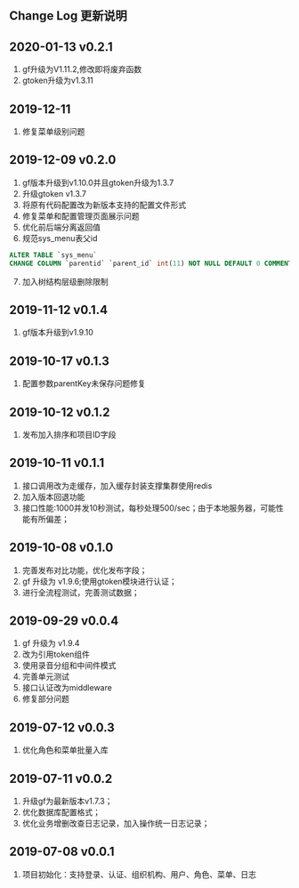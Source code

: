 Change Log 更新说明
------------------------------
## 2020-01-13 v0.2.1
1. gf升级为V1.11.2,修改即将废弃函数
2. gtoken升级为v1.3.11

## 2019-12-11
1. 修复菜单级别问题

## 2019-12-09 v0.2.0
1. gf版本升级到v1.10.0并且gtoken升级为1.3.7
2. 升级gtoken v1.3.7
3. 将原有代码配置改为新版本支持的配置文件形式
4. 修复菜单和配置管理页面展示问题
5. 优化前后端分离返回值
6. 规范sys_menu表父id
```sql
ALTER TABLE `sys_menu` 
CHANGE COLUMN `parentid` `parent_id` int(11) NOT NULL DEFAULT 0 COMMENT '父id' AFTER `id`;
```
7. 加入树结构层级删除限制

## 2019-11-12 v0.1.4
1. gf版本升级到v1.9.10

## 2019-10-17 v0.1.3
1. 配置参数parentKey未保存问题修复

## 2019-10-12 v0.1.2
1. 发布加入排序和项目ID字段

## 2019-10-11 v0.1.1
1. 接口调用改为走缓存，加入缓存封装支撑集群使用redis
2. 加入版本回退功能
3. 接口性能:1000并发10秒测试，每秒处理500/sec；由于本地服务器，可能性能有所偏差；

## 2019-10-08 v0.1.0
1. 完善发布对比功能，优化发布字段；
2. gf 升级为 v1.9.6;使用gtoken模块进行认证；
3. 进行全流程测试，完善测试数据；

## 2019-09-29 v0.0.4
1. gf 升级为 v1.9.4 
2. 改为引用token组件
3. 使用录音分组和中间件模式
4. 完善单元测试
5. 接口认证改为middleware
6. 修复部分问题

## 2019-07-12 v0.0.3
1. 优化角色和菜单批量入库

## 2019-07-11 v0.0.2
1. 升级gf为最新版本v1.7.3；
2. 优化数据库配置格式；
3. 优化业务增删改查日志记录，加入操作统一日志记录；

## 2019-07-08 v0.0.1
1. 项目初始化：支持登录、认证、组织机构、用户、角色、菜单、日志

